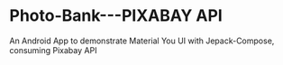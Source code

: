# Photo-Bank---PIXABAY API
An Android App to demonstrate Material You UI  with Jepack-Compose, consuming Pixabay API 
